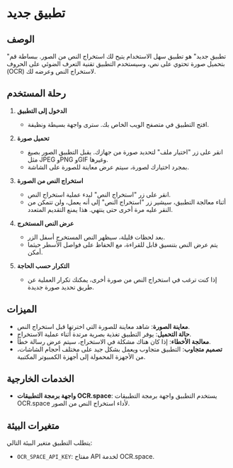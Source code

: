 # تطبيق جديد

## الوصف

"تطبيق جديد" هو تطبيق سهل الاستخدام يتيح لك استخراج النص من الصور. ببساطة قم بتحميل صورة تحتوي على نص، وسيستخدم التطبيق تقنية التعرف الضوئي على الحروف (OCR) لاستخراج النص وعرضه لك.

## رحلة المستخدم

1. **الدخول إلى التطبيق**

   - افتح التطبيق في متصفح الويب الخاص بك. سترى واجهة بسيطة ونظيفة.

2. **تحميل صورة**

   - انقر على زر "اختيار ملف" لتحديد صورة من جهازك. يقبل التطبيق الصور بصيغ مثل JPEG وPNG وGIF وغيرها.
   - بمجرد اختيارك لصورة، سيتم عرض معاينة للصورة على الشاشة.

3. **استخراج النص من الصورة**

   - انقر على زر "استخراج النص" لبدء عملية استخراج النص.
   - أثناء معالجة التطبيق، سيشير زر "استخراج النص" إلى أنه يعمل، ولن تتمكن من النقر عليه مرة أخرى حتى ينتهي. هذا يمنع التقديم المتعدد.

4. **عرض النص المستخرج**

   - بعد لحظات قليلة، سيظهر النص المستخرج أسفل الزر.
   - يتم عرض النص بتنسيق قابل للقراءة، مع الحفاظ على فواصل الأسطر حيثما أمكن.

5. **التكرار حسب الحاجة**

   - إذا كنت ترغب في استخراج النص من صورة أخرى، يمكنك تكرار العملية عن طريق تحديد صورة جديدة.

## الميزات

- **معاينة الصورة**: شاهد معاينة للصورة التي اخترتها قبل استخراج النص.
- **حالة التحميل**: يوفر التطبيق تغذية بصرية مرتدة أثناء عملية الاستخراج.
- **معالجة الأخطاء**: إذا كان هناك مشكلة في الاستخراج، سيتم عرض رسالة خطأ.
- **تصميم متجاوب**: التطبيق متجاوب ويعمل بشكل جيد على مختلف أحجام الشاشات، من الأجهزة المحمولة إلى أجهزة الكمبيوتر المكتبية.

## الخدمات الخارجية

- **واجهة برمجة التطبيقات OCR.space**: يستخدم التطبيق واجهة برمجة التطبيقات OCR.space لأداء استخراج النص من الصور.

## متغيرات البيئة

يتطلب التطبيق متغير البيئة التالي:

- `OCR_SPACE_API_KEY`: مفتاح API لخدمة OCR.space.